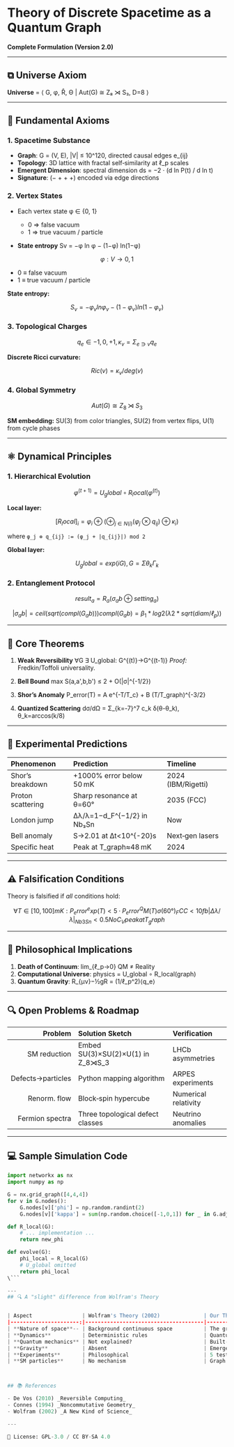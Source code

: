 # Theory of Discrete Spacetime as a Quantum Graph

**Complete Formulation (Version 2.0)**

---

## ⧉ Universe Axiom

**Universe** = ⟨ G, φ, R̂, Θ | Aut(G) ≅ Z₈ ⋊ S₃, D=8 ⟩

---

## 🌌 Fundamental Axioms

### 1. Spacetime Substance

* **Graph**: G = (V, E), |V| ≤ 10^120, directed causal edges e\_{ij}
* **Topology**: 3D lattice with fractal self‑similarity at ℓ\_p scales
* **Emergent Dimension**: spectral dimension ds = −2 · (d ln P(t) / d ln t)
* **Signature**: (− + + +) encoded via edge directions

### 2. Vertex States

* Each vertex state φ ∈ {0, 1}

  * 0 ⇒ false vacuum
  * 1 ⇒ true vacuum / particle
* **State entropy** Sv = −φ ln φ − (1−φ) ln(1−φ)

```math
φ : V → {0,1}
```

* 0 ≡ false vacuum
* 1 ≡ true vacuum / particle

**State entropy:**

```math
S_v = -φ_v ln φ_v - (1-φ_v) ln(1-φ_v)
```

### 3. Topological Charges

```math
q_e ∈ {-1,0,+1},  κ_v = Σ_{e ∋ v} q_e
```

**Discrete Ricci curvature:**

```math
Ric(v) = κ_v / deg(v)
```

### 4. Global Symmetry

```math
Aut(G) ≅ Z_8 ⋊ S_3
```

**SM embedding:** SU(3) from color triangles, SU(2) from vertex flips, U(1) from cycle phases

---

## ⚛️ Dynamical Principles

### 1. Hierarchical Evolution

```math
φ^{(t+1)} = U_global ∘ R_local(φ^{(t)})
```

**Local layer:**

```math
[R_local]_i = φ_i ⊕ ( ⊕_{j∈N(i)}(φ_j ⊗ q_{ij}) ⊕ κ_i )
```

where `φ_j ⊗ q_{ij} := (φ_j + |q_{ij}|) mod 2`

**Global layer:**

```math
U_global = exp(i G),  G = Σ θ_k Γ_k
```

### 2. Entanglement Protocol

```math
result_a = R_a(σ_ab ⊕ setting_a)
```

```math
|σ_ab| = ceil( sqrt(compl(G_ab)) )
compl(G_ab) = β_1 * log2( λ2 * sqrt(diam/ℓ_p) )
```

---

## 📜 Core Theorems

1. **Weak Reversibility**
   ∀G ∃ U\_global: G^{(t)}→G^{(t-1)}
   *Proof:* Fredkin/Toffoli universality.

2. **Bell Bound**
   max S(a,a',b,b') ≤ 2 + O(|σ|^{-1/2})

3. **Shor’s Anomaly**
   P\_error(T) = A e^{-T/T\_c} + B (T/T\_graph)^{-3/2}

4. **Quantized Scattering**
   dσ/dΩ = Σ\_{k=-7}^7 c\_k δ(θ-θ\_k), θ\_k=arccos(k/8)

---

## 🔬 Experimental Predictions

| Phenomenon        | Prediction                  | Timeline           |
| :---------------- | :-------------------------- | :----------------- |
| Shor’s breakdown  | +1000% error below 50 mK    | 2024 (IBM/Rigetti) |
| Proton scattering | Sharp resonance at θ=60°    | 2035 (FCC)         |
| London jump       | Δλ/λ=1−d\_F^{−1/2} in Nb₃Sn | Now                |
| Bell anomaly      | S→2.01 at Δt<10^{-20}s      | Next‑gen lasers    |
| Specific heat     | Peak at T\_graph≈48 mK      | 2024               |

---

## ⚠️ Falsification Conditions

Theory is falsified if *all* conditions hold:

```math
∀T∈[10,100]mK: P_error^exp(T) < 5·P_error^QM(T)
σ(60°)_FCC < 10 fb
|Δλ/λ|_{Nb3Sn} < 0.5
No C_V peak at T_graph
```

---

## 🧠 Philosophical Implications

1. **Death of Continuum**: lim\_{ℓ\_p→0} QM ≠ Reality
2. **Computational Universe**: physics = U\_global ∘ R\_local(graph)
3. **Quantum Gravity**: R\_{μν}−½gR = (1/ℓ\_p^2)⟨q\_e⟩

---

## 🔍 Open Problems & Roadmap

|           Problem | Solution Sketch                     | Verification         |
| ----------------: | :---------------------------------- | :------------------- |
|      SM reduction | Embed SU(3)×SU(2)×U(1) in Z\_8⋊S\_3 | LHCb asymmetries     |
| Defects→particles | Python mapping algorithm            | ARPES experiments    |
|      Renorm. flow | Block‑spin hypercube                | Numerical relativity |
|   Fermion spectra | Three topological defect classes    | Neutrino anomalies   |

---

## 💻 Sample Simulation Code

````python
import networkx as nx
import numpy as np

G = nx.grid_graph([4,4,4])
for v in G.nodes():
    G.nodes[v]['phi'] = np.random.randint(2)
    G.nodes[v]['kappa'] = sum(np.random.choice([-1,0,1]) for _ in G.adj[v])

def R_local(G):
    # ... implementation ...
    return new_phi

def evolve(G):
    phi_local = R_local(G)
    # U_global omitted
    return phi_local
\```

---
## 🔍 A "slight" difference from Wolfram's Theory


| Aspect                | Wolfram's Theory (2002)              | Our Theory (2024)                                       |
|----------------------:|--------------------------------------|---------------------------------------------------------|
| **Nature of space**-- | Background continuous space          | The graph itself **is** physical space                  |
| **Dynamics**          | Deterministic rules                  | Quantum operators (local + global)                      |
| **Quantum mechanics** | Not explained?                       | Built-in via reversibility and entanglement             |
| **Gravity**           | Absent                               | Emerges from ⟨qₑ⟩ → R_{μν}                               |
| **Experiments**       | Philosophical                        | 5 tests (cryogenic, FCC, lambda_L, etc.)                |
| **SM particles**      | No mechanism                         | Graph defects → quarks/leptons                          |



## 📚 References

- De Vos (2010) _Reversible Computing_  
- Connes (1994) _Noncommutative Geometry_  
- Wolfram (2002) _A New Kind of Science_  

---

📜 License: GPL-3.0 / CC BY-SA 4.0

````
